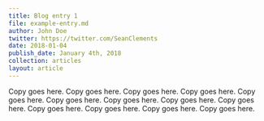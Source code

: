 ```yaml
---
title: Blog entry 1
file: example-entry.md
author: John Doe
twitter: https://twitter.com/SeanClements
date: 2018-01-04
publish_date: January 4th, 2018
collection: articles
layout: article
---
```


Copy goes here. Copy goes here. Copy goes here. Copy goes here. Copy goes here. Copy goes here. Copy goes here. Copy goes here. Copy goes here. Copy goes here. Copy goes here. Copy goes here. Copy goes here. 
